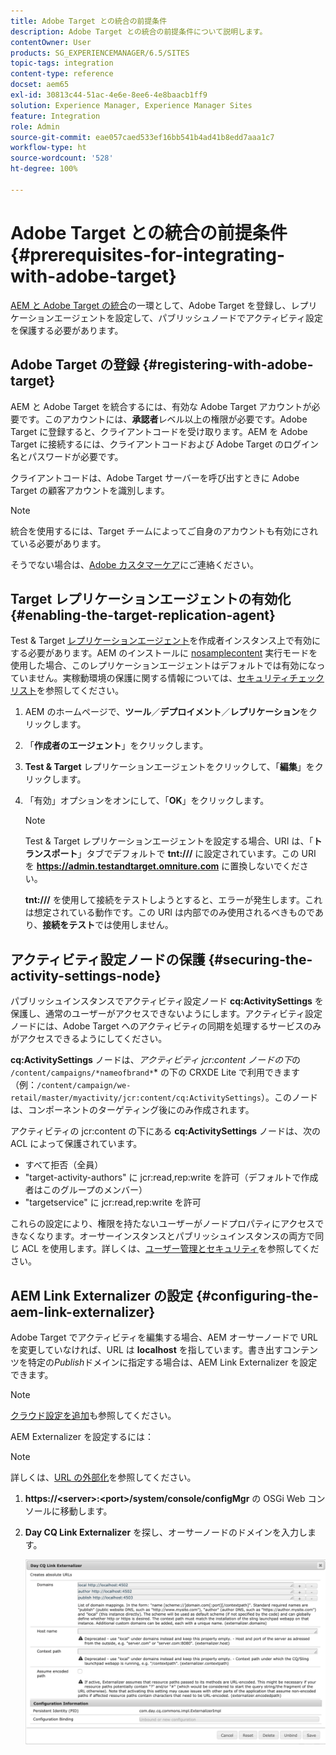 ```yaml
---
title: Adobe Target との統合の前提条件
description: Adobe Target との統合の前提条件について説明します。
contentOwner: User
products: SG_EXPERIENCEMANAGER/6.5/SITES
topic-tags: integration
content-type: reference
docset: aem65
exl-id: 30813c44-51ac-4e6e-8ee6-4e8baacb1ff9
solution: Experience Manager, Experience Manager Sites
feature: Integration
role: Admin
source-git-commit: eae057caed533ef16bb541b4ad41b8edd7aaa1c7
workflow-type: ht
source-wordcount: '528'
ht-degree: 100%

---
```


# Adobe Target との統合の前提条件{#prerequisites-for-integrating-with-adobe-target}

[AEM と Adobe Target の統合](/help/sites-administering/target.md)の一環として、Adobe Target を登録し、レプリケーションエージェントを設定して、パブリッシュノードでアクティビティ設定を保護する必要があります。

## Adobe Target の登録 {#registering-with-adobe-target}

AEM と Adobe Target を統合するには、有効な Adobe Target アカウントが必要です。このアカウントには、**承認者**&#x200B;レベル以上の権限が必要です。Adobe Target に登録すると、クライアントコードを受け取ります。AEM を Adobe Target に接続するには、クライアントコードおよび Adobe Target のログイン名とパスワードが必要です。

クライアントコードは、Adobe Target サーバーを呼び出すときに Adobe Target の顧客アカウントを識別します。

>[!NOTE]
>
>統合を使用するには、Target チームによってご自身のアカウントも有効にされている必要があります。
>
>そうでない場合は、[Adobe カスタマーケア](https://experienceleague.adobe.com/docs/target/using/cmp-resources-and-contact-information.html?lang=ja)にご連絡ください。

## Target レプリケーションエージェントの有効化 {#enabling-the-target-replication-agent}

Test &amp; Target [レプリケーションエージェント](/help/sites-deploying/replication.md)を作成者インスタンス上で有効にする必要があります。AEM のインストールに [nosamplecontent](/help/sites-deploying/configure-runmodes.md#using-samplecontent-and-nosamplecontent) 実行モードを使用した場合、このレプリケーションエージェントはデフォルトでは有効になっていません。実稼動環境の保護に関する情報については、[セキュリティチェックリスト](/help/sites-administering/security-checklist.md)を参照してください。

1. AEM のホームページで、**ツール**／**デプロイメント**／**レプリケーション**&#x200B;をクリックします。
1. 「**作成者のエージェント**」をクリックします。
1. **Test &amp; Target** レプリケーションエージェントをクリックして、「**編集**」をクリックします。
1. 「有効」オプションをオンにして、「**OK**」をクリックします。

   >[!NOTE]
   >
   >Test &amp; Target レプリケーションエージェントを設定する場合、URI は、「**トランスポート**」タブでデフォルトで **tnt:///** に設定されています。この URI を **https://admin.testandtarget.omniture.com** に置換しないでください。
   >
   >**tnt:///** を使用して接続をテストしようとすると、エラーが発生します。これは想定されている動作です。この URI は内部でのみ使用されるべきものであり、**接続をテスト**&#x200B;では使用しません。

## アクティビティ設定ノードの保護 {#securing-the-activity-settings-node}

パブリッシュインスタンスでアクティビティ設定ノード **cq:ActivitySettings** を保護し、通常のユーザーがアクセスできないようにします。アクティビティ設定ノードには、Adobe Target へのアクティビティの同期を処理するサービスのみがアクセスできるようにしてください。

**cq:ActivitySettings** ノードは、*アクティビティ jcr:content ノードの下*&#x200B;の `/content/campaigns/*nameofbrand*`* の下の CRXDE Lite で利用できます（例：`/content/campaign/we-retail/master/myactivity/jcr:content/cq:ActivitySettings`）。このノードは、コンポーネントのターゲティング後にのみ作成されます。

アクティビティの jcr:content の下にある **cq:ActivitySettings** ノードは、次の ACL によって保護されています。

* すべて拒否（全員）
* &quot;target-activity-authors&quot; に jcr:read,rep:write を許可（デフォルトで作成者はこのグループのメンバー）
* &quot;targetservice&quot; に jcr:read,rep:write を許可

これらの設定により、権限を持たないユーザーがノードプロパティにアクセスできなくなります。オーサーインスタンスとパブリッシュインスタンスの両方で同じ ACL を使用します。詳しくは、[ユーザー管理とセキュリティ](/help/sites-administering/security.md)を参照してください。

## AEM Link Externalizer の設定 {#configuring-the-aem-link-externalizer}

Adobe Target でアクティビティを編集する場合、AEM オーサーノードで URL を変更していなければ、URL は **localhost** を指しています。書き出すコンテンツを特定の&#x200B;*Publish*&#x200B;ドメインに指定する場合は、AEM Link Externalizer を設定できます。

>[!NOTE]
>
>[クラウド設定を追加](/help/sites-administering/experience-fragments-target.md#add-the-cloud-configuration)も参照してください。

AEM Externalizer を設定するには：

>[!NOTE]
>
>詳しくは、[URL の外部化](/help/sites-developing/externalizer.md)を参照してください。

1. **https://&lt;server>:&lt;port>/system/console/configMgr** の OSGi Web コンソールに移動します。
1. **Day CQ Link Externalizer** を探し、オーサーノードのドメインを入力します。

   ![Day CQ Link Externalizer](assets/aem-externalizer-01.png)
